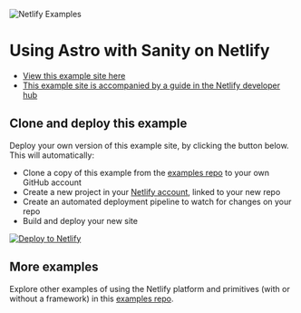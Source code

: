 [View this example site here]: https://example-astro-sanity.netlify.app/
[This example site is accompanied by a guide in the Netlify developer hub]: https://developers.netlify.com/guides/how-to-use-sanity-cms-with-astro/
[Deploy to Netlify]: https://app.netlify.com/start/deploy?repository=https://github.com/netlify/examples/&create_from_path=examples/frameworks/astro-with-sanity&utm_campaign=dx-examples

![Netlify Examples](https://github.com/netlify/examples/assets/5865/4145aa2f-b915-404f-af02-deacee24f7bf)

# Using Astro with Sanity on Netlify

- [View this example site here]
- [This example site is accompanied by a guide in the Netlify developer hub]

## Clone and deploy this example

Deploy your own version of this example site, by clicking the button below. This will automatically:

- Clone a copy of this example from the [examples repo](https://github.com/netlify/examples) to your own GitHub account
- Create a new project in your [Netlify account](https://app.netlify.com/?utm_medium=social&utm_source=github&utm_campaign=devex-ph&utm_content=devex-examples), linked to your new repo
- Create an automated deployment pipeline to watch for changes on your repo
- Build and deploy your new site

[![Deploy to Netlify](https://www.netlify.com/img/deploy/button.svg)][Deploy to Netlify]

## More examples

Explore other examples of using the Netlify platform and primitives (with or without a framework) in this [examples repo](https://github.com/netlify/examples).

